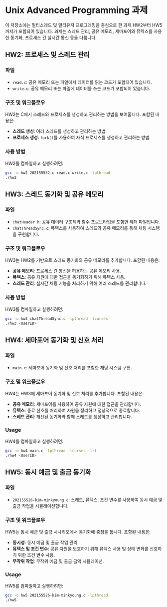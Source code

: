 # Unix Advanced Programming 과제

이 저장소에는 멀티스레드 및 멀티유저 프로그래밍을 중심으로 한 과제 HW2부터 HW5까지가 포함되어 있습니다. 과제는 스레드 관리, 공유 메모리, 세마포어와 뮤텍스를 사용한 동기화, 프로세스 간 실시간 통신 등을 다룹니다.

## HW2: 프로세스 및 스레드 관리

### 파일
- `read.c`: 공유 메모리 또는 파일에서 데이터를 읽는 코드가 포함되어 있습니다.
- `write.c`: 공유 메모리 또는 파일에 데이터를 쓰는 코드가 포함되어 있습니다.

### 구조 및 워크플로우
HW2는 C에서 스레드와 프로세스를 생성하고 관리하는 방법을 보여줍니다. 포함된 내용은:
- **스레드 생성**: 여러 스레드를 생성하고 관리하는 방법.
- **프로세스 생성**: `fork()`를 사용하여 자식 프로세스를 생성하고 관리하는 방법.

### 사용 방법
HW2를 컴파일하고 실행하려면:

```bash
gcc -o hw2 202155532.c read.c write.c -lpthread
./hw2
```

## HW3: 스레드 동기화 및 공유 메모리

### 파일
- `chatHeader.h`: 공유 데이터 구조체와 함수 프로토타입을 포함한 헤더 파일입니다.
- `chatThreadSync.c`: 뮤텍스를 사용하여 스레드와 공유 메모리를 통해 채팅 시스템을 구현합니다.

### 구조 및 워크플로우
HW3는 HW2를 기반으로 스레드 동기화와 공유 메모리를 추가합니다. 포함된 내용은:
- **공유 메모리**: 프로세스 간 통신을 허용하는 공유 메모리 사용.
- **뮤텍스**: 공유 자원에 대한 접근을 동기화하기 위해 뮤텍스 사용.
- **스레드 관리**: 실시간 채팅 기능을 처리하기 위해 여러 스레드를 관리합니다.

### 사용 방법
HW3를 컴파일하고 실행하려면:

```bash
gcc -o hw3 chatThreadSync.c -lpthread -lcurses
./hw3 <UserID>
```

## HW4: 세마포어 동기화 및 신호 처리

### 파일
- `main.c`: 세마포어 동기화 및 신호 처리를 포함한 채팅 시스템 구현.

### 구조 및 워크플로우
HW4는 HW3에 세마포어 동기화 및 신호 처리를 추가합니다. 포함된 내용은:
- **공유 메모리**: 세마포어를 사용하여 공유 자원에 대한 접근을 관리합니다.
- **뮤텍스**: 종료 신호를 처리하여 자원을 정리하고 정상적으로 종료합니다.
- **스레드 관리**: 개선된 동기화와 함께 스레드를 생성하고 관리합니다.

### Usage
HW4를 컴파일하고 실행하려면:

```bash
gcc -o hw4 main.c -lpthread -lcurses -lrt
./hw4 <UserID>
```

## HW5: 동시 예금 및 출금 동기화

### 파일
- `202155526-kim-minkyoung.c`: 스레드, 뮤텍스, 조건 변수를 사용하여 동시 예금 및 출금 작업을 시뮬레이션합니다.

### 구조 및 워크플로우
HW5는 동시 예금 및 출금 시나리오에서 동기화에 중점을 둡니다. 포함된 내용은:
- **동시성**: 동시 예금 및 출금 작업 관리.
- **뮤텍스 및 조건 변수**: 공유 자원을 보호하기 위해 뮤텍스 사용 및 상태 변화를 신호하기 위한 조건 변수 사용.
- **무작위 작업**: 무작위 예금 및 출금 금액 시뮬레이션.

### Usage
HW5를 컴파일하고 실행하려면:

```bash
gcc -o hw5 202155526-kim-minkyoung.c -lpthread
./hw5
```
